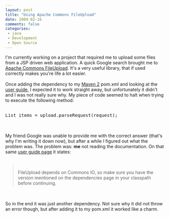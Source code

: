 ```yaml
---
layout: post
title: "Using Apache Commons FileUpload"
date: 2009-02-16
comments: false
categories:
 - java
 - Development
 - Open Source
---
```


<div class='post'>
I'm currently working on a project that required me to upload some files from a JSP driven web application. A quick Google search brought me to <a href="http://commons.apache.org/fileupload/index.html">Apache Commons FileUpload</a>. It's a very useful library, that if used correctly makes you're life a lot easier.<br /><br />Once adding the dependency to my <a href="http://maven.apache.org/">Maven 2</a> pom.xml and looking at the <a href="http://commons.apache.org/fileupload/using.html">user guide</a>, I expected it to work straight away, but unfortunately it didn't and I was not really sure why. My piece of code seemed to halt when trying to execute the following method:<br /><br /><pre name="code" class="java">List items = upload.parseRequest(request);</pre><br /><br />My friend Google was unable to provide me with the correct answer (that's why I'm writing it down now), but after a while I figured out what the problem was. The problem was: <strong>me</strong> not reading the documentation. On that same <a href="http://commons.apache.org/fileupload/using.html">user guide page</a> it states:<br /><br /><blockquote><br />FileUpload depends on Commons IO, so make sure you have the version mentioned on the dependencies page  in your classpath before continuing.</blockquote><br /><br />So in the end it was just another dependency. Not sure why it did not throw an error though, but after adding it to my pom.xml it worked like a charm.</div>
